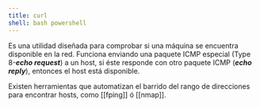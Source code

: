 ```yaml
---
title: curl
shell: bash powershell
---
```


Es una utilidad diseñada para comprobar si una máquina se encuentra disponible en la red. Funciona enviando una paquete ICMP especial (Type 8-***echo request***) a un host, si éste responde con otro paquete ICMP (***echo reply***), entonces el host está disponible.

Existen herramientas que automatizan el barrido del rango de direcciones para encontrar hosts, como [[fping]] ó [[nmap]].